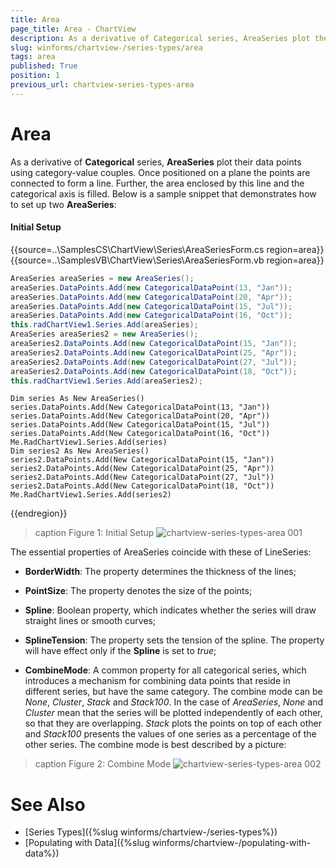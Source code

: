 ```yaml
---
title: Area
page_title: Area - ChartView
description: As a derivative of Categorical series, AreaSeries plot their data points using category-value couples
slug: winforms/chartview-/series-types/area
tags: area
published: True
position: 1
previous_url: chartview-series-types-area
---
```


# Area

As a derivative of __Categorical__ series, __AreaSeries__ plot their data points using category-value couples. Once positioned on a plane the points are connected to form a line. Further, the area enclosed by this line and the categorical axis is filled. Below is a sample snippet that demonstrates how to set up two __AreaSeries__:

#### Initial Setup

{{source=..\SamplesCS\ChartView\Series\AreaSeriesForm.cs region=area}} 
{{source=..\SamplesVB\ChartView\Series\AreaSeriesForm.vb region=area}} 

````C#
AreaSeries areaSeries = new AreaSeries();
areaSeries.DataPoints.Add(new CategoricalDataPoint(13, "Jan"));
areaSeries.DataPoints.Add(new CategoricalDataPoint(20, "Apr"));
areaSeries.DataPoints.Add(new CategoricalDataPoint(15, "Jul"));
areaSeries.DataPoints.Add(new CategoricalDataPoint(16, "Oct"));
this.radChartView1.Series.Add(areaSeries);
AreaSeries areaSeries2 = new AreaSeries(); 
areaSeries2.DataPoints.Add(new CategoricalDataPoint(15, "Jan"));
areaSeries2.DataPoints.Add(new CategoricalDataPoint(25, "Apr"));
areaSeries2.DataPoints.Add(new CategoricalDataPoint(27, "Jul"));
areaSeries2.DataPoints.Add(new CategoricalDataPoint(18, "Oct"));
this.radChartView1.Series.Add(areaSeries2);

````
````VB.NET
Dim series As New AreaSeries()
series.DataPoints.Add(New CategoricalDataPoint(13, "Jan"))
series.DataPoints.Add(New CategoricalDataPoint(20, "Apr"))
series.DataPoints.Add(New CategoricalDataPoint(15, "Jul"))
series.DataPoints.Add(New CategoricalDataPoint(16, "Oct"))
Me.RadChartView1.Series.Add(series)
Dim series2 As New AreaSeries()
series2.DataPoints.Add(New CategoricalDataPoint(15, "Jan"))
series2.DataPoints.Add(New CategoricalDataPoint(25, "Apr"))
series2.DataPoints.Add(New CategoricalDataPoint(27, "Jul"))
series2.DataPoints.Add(New CategoricalDataPoint(18, "Oct"))
Me.RadChartView1.Series.Add(series2)

````

{{endregion}} 

>caption Figure 1: Initial Setup
![chartview-series-types-area 001](images/chartview-series-types-area001.png)

The essential properties of AreaSeries coincide with these of LineSeries:

* __BorderWidth__: The property determines the thickness of the lines;

* __PointSize__: The property denotes the size of the points;

* __Spline__: Boolean property, which indicates whether the series will draw straight lines or smooth curves;

* __SplineTension__: The property sets the tension of the spline. The property will have effect only if the __Spline__ is set to *true*;

* __CombineMode__: A common property for all categorical series, which introduces a mechanism for combining data points that reside in different series, but have the same category. The combine mode can be *None*, *Cluster*,  *Stack* and *Stack100*. In the case of *AreaSeries*, *None* and *Cluster* mean that the series will be plotted independently of each other, so that they are overlapping. *Stack* plots the points on top of each other and *Stack100* presents the values of one series as a percentage of the other series. The combine mode is best described by a picture: 

>caption Figure 2: Combine Mode
![chartview-series-types-area 002](images/chartview-series-types-area002.png)

# See Also

* [Series Types]({%slug winforms/chartview-/series-types%})
* [Populating with Data]({%slug winforms/chartview-/populating-with-data%})
